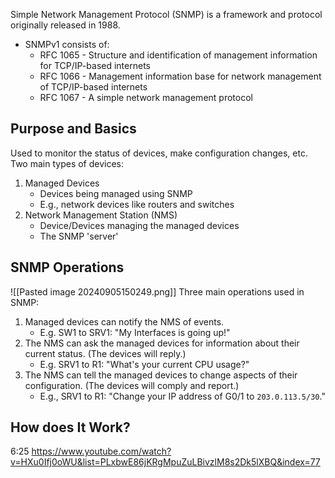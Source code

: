 Simple Network Management Protocol (SNMP) is a framework and protocol originally released in 1988. 
- SNMPv1 consists of:
	- RFC 1065 - Structure and identification of management information for TCP/IP-based internets
	- RFC 1066 - Management information base for network management of TCP/IP-based internets
	- RFC 1067 - A simple network management protocol
## Purpose and Basics
Used to monitor the status of devices, make configuration changes, etc.
Two main types of devices:
1.  Managed Devices
	- Devices being managed using SNMP
	- E.g., network devices like routers and switches
2. Network Management Station (NMS)
	- Device/Devices managing the managed devices
	- The SNMP 'server'
## SNMP Operations
![[Pasted image 20240905150249.png]]
Three main operations used in SNMP:
1. Managed devices can notify the NMS of events.
	- E.g. SW1 to SRV1: "My Interfaces is going up!"
2. The NMS can ask the managed devices for information about their current status. (The devices will reply.)
	- E.g. SRV1 to R1: "What's your current CPU usage?"
3. The NMS can tell the managed devices to change aspects of their configuration. (The devices will comply and report.)
	- E.g., SRV1 to R1: "Change your IP address of G0/1 to `203.0.113.5/30`."
## How does It Work?
6:25 https://www.youtube.com/watch?v=HXu0Ifj0oWU&list=PLxbwE86jKRgMpuZuLBivzlM8s2Dk5lXBQ&index=77